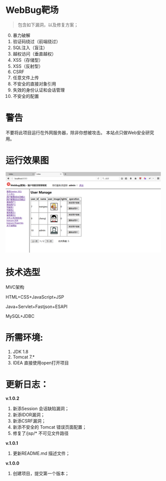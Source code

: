 # WebBug靶场
> 包含如下漏洞，以及修复方案；

0. 暴力破解
1. 验证码绕过（前端绕过）
2. SQL注入（盲注）
3. 越权访问（垂直越权）
4. XSS（存储型）
5. XSS（反射型）
6. CSRF
7. 任意文件上传
8. 不安全的直接对象引用
9. 失效的身份认证和会话管理
10. 不安全的配置

# 警告
不要将此项目运行在外网服务器，除非你想被攻击。
本站点只做Web安全研究用。

# 运行效果图
![avatar](web/image/WebBug_image.png)

# 技术选型
MVC架构

HTML+CSS+JavaScript+JSP

Java+Servlet+Fastjson+ESAPI

MySQL+JDBC


# 所需环境:
1. JDK 1.8
2. Tomcat 7.*
3. IDEA 直接使用open打开项目




# 更新日志：

**v.1.0.2**
1. 新添Session 会话缺陷漏洞；
2. 新添IDOR漏洞；
3. 新添CSRF漏洞；
4. 新添不安全的 Tomcat 错误页面配置；
5. 修复了/jsp/* 不可见文件路径

**v.1.0.1**

1. 更新README.md 描述文件；

**v.1.0.0**

1. 创建项目，提交第一个版本；
